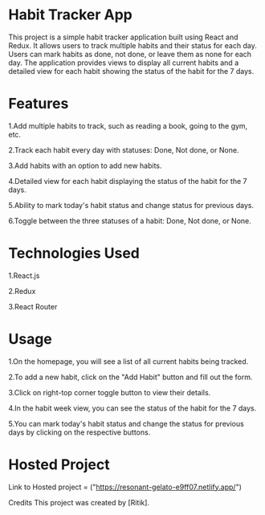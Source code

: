 # Habit Tracker App
This project is a simple habit tracker application built using React and Redux. It allows users to track multiple habits and their status for each day. Users can mark habits as done, not done, or leave them as none for each day. The application provides views to display all current habits and a detailed view for each habit showing the status of the habit for the  7 days.

# Features
1.Add multiple habits to track, such as reading a book, going to the gym, etc.

2.Track each habit every day with statuses: Done, Not done, or None.

3.Add habits with an option to add new habits.

4.Detailed view for each habit displaying the status of the habit for the 7 days.

5.Ability to mark today's habit status and change status for previous days.

6.Toggle between the three statuses of a habit: Done, Not done, or None.

# Technologies Used
1.React.js

2.Redux

3.React Router

# Usage
1.On the homepage, you will see a list of all current habits being tracked.

2.To add a new habit, click on the "Add Habit" button and fill out the form.

3.Click on right-top corner toggle button to view their details.

4.In the habit week view, you can see the status of the habit for the  7 days.

5.You can mark today's habit status and change the status for previous days by clicking on the respective buttons.

# Hosted Project
Link to Hosted project = ("https://resonant-gelato-e9ff07.netlify.app/")

Credits
This project was created by [Ritik].
